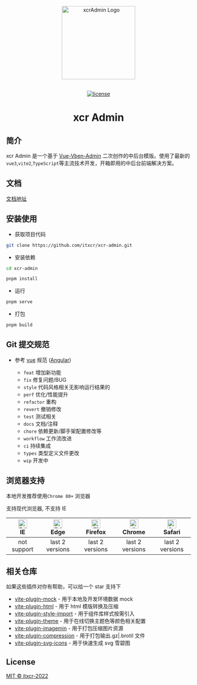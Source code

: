 <div align="center"> <a href="https://github.com/itxcr/xcr-admin"> <img alt="xcrAdmin Logo" width="200" height="200" src="https://cdn.jsdelivr.net/gh/itxcr/oss/img/itxcr.png"> </a> <br> <br>

[![license](https://img.shields.io/github/license/anncwb/vue-vben-admin.svg)](LICENSE)

<h1>xcr Admin</h1>
</div>

## 简介

xcr Admin 是一个基于 [Vue-Vben-Admin](https://cdn.jsdelivr.net/gh/itxcr/oss/img/itxcr.svg) 二次创作的中后台模版。使用了最新的`vue3`,`vite2`,`TypeScript`等主流技术开发，开箱即用的中后台前端解决方案。

## 文档

[文档地址](https://vvbin.cn/doc-next/)

## 安装使用

- 获取项目代码

```bash
git clone https://github.com/itxcr/xcr-admin.git
```

- 安装依赖

```bash
cd xcr-admin

pnpm install

```

- 运行

```bash
pnpm serve
```

- 打包

```bash
pnpm build
```

## Git 提交规范

- 参考 [vue](https://github.com/vuejs/vue/blob/dev/.github/COMMIT_CONVENTION.md) 规范 ([Angular](https://github.com/conventional-changelog/conventional-changelog/tree/master/packages/conventional-changelog-angular))

  - `feat` 增加新功能
  - `fix` 修复问题/BUG
  - `style` 代码风格相关无影响运行结果的
  - `perf` 优化/性能提升
  - `refactor` 重构
  - `revert` 撤销修改
  - `test` 测试相关
  - `docs` 文档/注释
  - `chore` 依赖更新/脚手架配置修改等
  - `workflow` 工作流改进
  - `ci` 持续集成
  - `types` 类型定义文件更改
  - `wip` 开发中

## 浏览器支持

本地开发推荐使用`Chrome 80+` 浏览器

支持现代浏览器, 不支持 IE

| [<img src="https://raw.githubusercontent.com/alrra/browser-logos/master/src/edge/edge_48x48.png" alt=" Edge" width="24px" height="24px" />](http://godban.github.io/browsers-support-badges/)</br>IE | [<img src="https://raw.githubusercontent.com/alrra/browser-logos/master/src/edge/edge_48x48.png" alt=" Edge" width="24px" height="24px" />](http://godban.github.io/browsers-support-badges/)</br>Edge | [<img src="https://raw.githubusercontent.com/alrra/browser-logos/master/src/firefox/firefox_48x48.png" alt="Firefox" width="24px" height="24px" />](http://godban.github.io/browsers-support-badges/)</br>Firefox | [<img src="https://raw.githubusercontent.com/alrra/browser-logos/master/src/chrome/chrome_48x48.png" alt="Chrome" width="24px" height="24px" />](http://godban.github.io/browsers-support-badges/)</br>Chrome | [<img src="https://raw.githubusercontent.com/alrra/browser-logos/master/src/safari/safari_48x48.png" alt="Safari" width="24px" height="24px" />](http://godban.github.io/browsers-support-badges/)</br>Safari |
| :-: | :-: | :-: | :-: | :-: |
| not support | last 2 versions | last 2 versions | last 2 versions | last 2 versions |

## 相关仓库

如果这些插件对你有帮助，可以给一个 star 支持下

- [vite-plugin-mock](https://github.com/anncwb/vite-plugin-mock) - 用于本地及开发环境数据 mock
- [vite-plugin-html](https://github.com/anncwb/vite-plugin-html) - 用于 html 模版转换及压缩
- [vite-plugin-style-import](https://github.com/anncwb/vite-plugin-style-import) - 用于组件库样式按需引入
- [vite-plugin-theme](https://github.com/anncwb/vite-plugin-theme) - 用于在线切换主题色等颜色相关配置
- [vite-plugin-imagemin](https://github.com/anncwb/vite-plugin-imagemin) - 用于打包压缩图片资源
- [vite-plugin-compression](https://github.com/anncwb/vite-plugin-compression) - 用于打包输出.gz|.brotil 文件
- [vite-plugin-svg-icons](https://github.com/anncwb/vite-plugin-svg-icons) - 用于快速生成 svg 雪碧图

## License

[MIT © itxcr-2022](./LICENSE)
